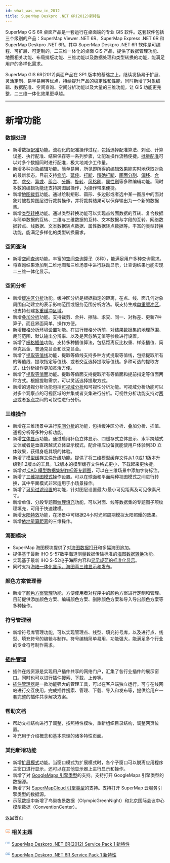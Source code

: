 ```yaml
---
id: what_was_new_in_2012
title: SuperMap Deskpro .NET 6R(2012)新特性
---
```

SuperMap GIS 6R 桌面产品是一套运行在桌面端的专业 GIS 软件。这套软件包括三个级别的产品：SuperMap Viewer .NET
6R、SuperMap Express .NET 6R 和 SuperMap Deskpro .NET 6R。其中 SuperMap Deskpro
.NET 6R 软件是可编程、可扩展、可定制的，二三维一体化的桌面 GIS
产品，提供了数据管理功能、地图相关功能、布局排版功能、三维功能以及数据处理和类型转换的功能，能满足用户的多样化需求。

SuperMap GIS 6R(2012)桌面产品在 SP1
版本的基础之上，继续发扬易于扩展、灵活定制、易学易用等优点，持续提升产品的稳定性和性能，同时新增了对象编辑、数据配准、空间查询、空间分析功能以及大量的三维功能，让
GIS 功能更完整，二三维一体化效果更卓越。

* * *

# 新增功能

### 数据处理
                        
* 新增数据[配准](../Features/DataProcessing/Registration/Registration.htm)功能。流程化的配准操作过程，包括选择配准算法、刺点、计算误差、执行配准、结果保存等一系列步骤，让配准操作流畅便捷。[批量配准](../Features/DataProcessing/Registration/BatchRegistration.htm)可以对多个数据同时进行配准，极大地减少工作量。
* 新增多种[对象编辑](../Features/DataProcessing/Objects/EditObjects/EdittingGeometry.htm)功能。简单易用，所见即所得的编辑效果能实时地获取对象的最新状态。目前支持[修剪](../Features/DataProcessing/Objects/EditObjects/trim.htm)、[延伸](../Features/DataProcessing/Objects/EditObjects/extend.htm)、[打断](../Features/DataProcessing/Objects/EditObjects/split.htm)、[精确打断](../Features/DataProcessing/Objects/EditObjects/SplitAccurately.htm)、[画面分割](../Features/DataProcessing/Objects/EditObjects/CutByPolygon.htm)、[偏移](../Features/DataProcessing/Objects/EditObjects/offset.htm)、[合并](../Features/DataProcessing/Objects/EditObjects/Merge.htm)、[求交](../Features/DataProcessing/Objects/EditObjects/Intersect.htm)、[异或](../Features/DataProcessing/Objects/EditObjects/XOr.htm)、[组合](../Features/DataProcessing/Objects/EditObjects/Group.htm)、[分解](../Features/DataProcessing/Objects/EditObjects/UnGroup.htm)、[旋转](../Features/DataProcessing/Objects/EditObjects/rotate.htm)、[风格刷](../Features/DataProcessing/Objects/EditObjects/StyleBrush.htm)、[属性刷](../Features/DataProcessing/Objects/EditObjects/PropertyBrush.htm)等多种编辑功能。同时多数的编辑功能还支持跨图层操作，为操作带来便捷。
* 新增[地图裁剪](../Features/DataProcessing/ClippingMap/MapClip_basic.htm)功能。通过绘制矩形、圆形、多边形或者选中某一图层中的面对象对被裁剪图层进行裁剪操作，并将裁剪结果可以保存输出为一个新的数据集。
* 新增[类型转换](../Features/DataProcessing/ConvertDataType/AboutDateTypeConvert.htm)功能。通过类型转换功能可以实现点线面数据的互转、复合数据与简单数据的互转、二维与三维数据的互转、文本数据与字段的互转、网络数据转点、线数据、文本数据转点数据、属性数据转点数据等。丰富的类型转换功能，能满足多样化的类型转换需求。

### 空间查询

* 新增[空间查询](../Features/Query/SpatialQueryDia.htm)功能。丰富的[空间查询算子](../Features/Query/SQ_BasicOperators.htm)（8种），能满足用户多种查询需求。
* 将查询结果添加到二维地图和三维场景中进行联动显示，让查询结果也能实现二三维一体化显示。

### 空间分析

* 新增[缓冲区分析](../Features/Analyst/Vector/bufferanalyst/Bufferanalyst.htm)功能。缓冲区分析是根据指定的距离，在点、线、面几何对象周围自动建立的表示影响范围或服务范围分析方法。既支持生成[单重缓冲区](../Features/Analyst/Vector/bufferanalyst/SingleBuffer.htm)，也支持创建[多重缓冲区域](../Features/Analyst/Vector/bufferanalyst/MutilBuffer.htm)。
* 新增[叠加分析](../Features/Analyst/Vector/overlayanalyst/Overlayanalyst.htm)功能。支持裁剪、合并、擦除、求交、同一、对称差、更新7种算子，而且界面简单，操作方便。
* 新增[栅格分析环境设置](../Features/Analyst/Raster/AnalystEnvironment.htm)功能。在进行栅格分析前，对结果数据集的地理范围、裁剪范围、默认输出分辨率、以及是否忽略无值等参数进行设置。
* 新增了[栅格插值](../Features/Analyst/Raster/interpolation/Interpolation.htm)功能，支持多种插值算法，包括距离反比权重、样条插值、简单克吕金、普通克吕金和泛克吕金。
* 新增了[提取等值线](../Features/Analyst/Raster/SurfaceAnalyst/DriveContour.htm)功能，提取等值线支持多种方式提取等值线，包括提取所有的等值线、提取指定等值线、或者交互选择提取等值线。多种可选的提取方式，让分析操作更加灵活方便。
* 新增了[提取等值面](../Features/Analyst/Raster/SurfaceAnalyst/DriveRegion.htm)功能。提取等值面支持提取所有等值面和提前指定等值面两种方式。根据提取需求，可以灵活选择提取方式。
* 新增的通视分析功能包括[可视域分析](../Features/Analyst/Raster/SurfaceAnalyst/ViewShedAnalyst.htm)和可视性分析功能。可视域分析功能可以对多个观察点的可视区域的并集或者交集进行分析。可视性分析功能支持对[两点](../Features/Analyst/Raster/SurfaceAnalyst/TwoObserverVisibility.htm)或者[多点](../Features/Analyst/Raster/SurfaceAnalyst/MutilObserverVisibility.htm)之间的可视性进行分析。

### 三维操作

* 新增在三维场景中进行[空间分析](../Features/SceneOperation/3DAnalyst.htm)的功能，包括缓冲区分析、叠加分析、插值、通视分析等多种分析功能。
* 新增[立体显示](../Features/SceneOperation/AdvancedSceneSetting/Vectorgraph.htm)功能。通过启用补色立体显示、四缓存式立体显示、水平跨越式立体或者是垂直跨越式立体显示模式，配合相应设备就能使用户体验到3D 立体效果，获得身临其境的体验。
* 新增了[模型缓存文件升级](../Features/Optimization/Cache/CacheFilesConversion.htm)功能。提供了将三维模型缓存文件从1.0或1.1版本升级到1.2版本的工具。1.2版本的模型缓存文件格式更小，下载起来更快捷。
* 新增对[ CAD 模型数据集制作标签专题图](../Features/SceneOperation/SceneVisualization/LabelMap3Dgroup.htm)，可以在三维场景中添加字符标注。
* 新增了[三维视图模式](../Features/SceneOperation/AdvancedSceneSetting/Surface.htm)操作设置。可以在球面和平面两种视图模式之间进行转换，其中平面模式非常适用于小场景操作。
* 新增了[可见过滤设置](../Features/SceneOperation/AdvancedLayserSetting/VisibleRanges.htm)的功能，针对图层设置最大/最小可见距离及可见像素尺寸。
* 新增单值、分段专题图[纹理填充](../Features/SceneOperation/SceneVisualization/UniqueMap3DGroupDia.htm)功能，可以对面、线等数据集的专题图子项纹理填充，可用于快速建模。
* 新增[太阳特效](../Features/SceneOperation/AdvancedSceneSetting/SunEffect.htm)功能，在场景中可根据24小时光照周期模拟太阳照耀的效果。
* 新增[依地量算距离](../Features/SceneOperation/SceneIneteraction/MeasureDistanceOnground.htm)的三维操作。

### 海图模块

* SuperMap 海图模块提供了对[海图数据打开](../Features/Chart/DataProcessing/basic/OpenChart.htm)和多幅海图追加。
* 提供基于最新 IHO S-57数字海道测量数据传输标准的[海图数据转换](../Features/Chart/DataProcessing/Conversion/Dataconversion.htm)功能。
* 实现基于最新 IHO S-52电子海图内容和[显示规范的标准化显示](../Features/Chart/Visualization/ChartDisplaySetting.htm)。
* 同时支持[海陆一体化显示、海图真三维显示和发布](../Features/Chart/Visualization/ChartIntegrate.htm)。

### 颜色方案管理器

* 新增了[颜色方案管理](../Features/Visualization/LayerStyle/ManageColorRamp.htm)功能，方便使用者对程序中的颜色方案进行定制和管理。目前提供添加颜色方案、编辑颜色方案、删除颜色方案和导入导出颜色方案等多种操作。

### 符号管理器

* 新增符号库管理功能，可以实现管理点、线型、填充符号库，以及进行点、线型、填充符号的编辑与制作。符号编辑简单易用，功能强大，能满足多个行业的专业符号制作需求。

### [插件管理](../Features/PluginManage/aboutpluginmanage.htm)

* 插件在线资源是实现用户插件共享的网络门户，汇集了各行业插件的展示窗口。同时也可以进行插件搜索、下载、上传等。
* [插件管理器](../Features/PluginManage/manager.htm)是一款功能强大的管理工具，可以在客户端独立运行。可与在线网站进行交互使用，完成插件搜索、管理、下载、导入和发布等，提供给用户一套完整的插件共享解决方案。

### 帮助文档

* 帮助文档结构进行了调整，按照特性模块，重新组织目录结构，调整网页位置。
* 补充用于介绍概念和基本原理的诸多特性页面。

### 其他新增功能

* 新增[扩展模式](../Features/BasicContents/View/WindowsModel_Basic.htm)功能。当窗口模式为扩展模式时，各个子窗口可以脱离应用程序主窗口进行显示，还可以在其他显示器上进行显示和操作。
* 新增了对 [GoogleMaps 引擎类型](../Features/DataProcessing/DataManagement/OpenDatasource.htm)的支持。支持打开 GoogleMaps 引擎类型的数据源。
* 新增了对 [SuperMapCloud 引擎类型](../Features/DataProcessing/DataManagement/OpenDatasource.htm)的支持。支持打开 SuperMap 云服务引擎类型的数据源。
* 示范数据中新增了鸟巢夜景数据（OlympicGreenNight）和北京国际会议中心模型数据（ConventionCenter）。

返回首页

### ![](img/seealso.png) 相关主题

![](img/smalltitle.png) [SuperMap Deskpro .NET 6R(2012) Service Pack 1
新特性](what_was_new_in_2012_SP1.htm)

![](img/smalltitle.png) [SuperMap Deskpro .NET 6R Service Pack 1
新特性](what_was_new_in_60_SP1.htm)


